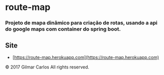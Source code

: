 # route-map
### Projeto de mapa dinâmico para criação de rotas, usando a api do google maps com container do spring boot. 

## Site

* [https://route-map.herokuapp.com](https://route-map.herokuapp.com)

 
© 2017 Gilmar Carlos All rights reserved.

